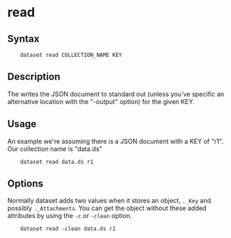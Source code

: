 
read
====

Syntax
------

~~~shell
    dataset read COLLECTION_NAME KEY
~~~

Description
-----------

The writes the JSON document to standard out (unless you've 
specific an alternative location with the "-output" option)
for the given KEY.

Usage
-----

An example we're assuming there is a JSON document with a KEY 
of "r1". Our collection name is "data.ds"

~~~shell
    dataset read data.ds r1
~~~

Options
-------

Normally dataset adds two values when it stores an object, `._Key`
and possibly `._Attachments`. You can get the object without these
added attributes by using the `-c` or `-clean` option.


~~~shell
    dataset read -clean data.ds r1
~~~

